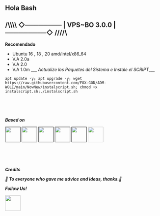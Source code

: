 ## Hola Bash 
## /\\\\\\\\ ◇──────── | VPS~BO  3.0.0 | ─────────◇ //\//\

__Recomendado__
- Ubuntu 16 , 18 , 20  amd/intel/x86_64
- V.A 2.0a
- V.A 2.0
- V.A 1.0m
___  _Actualize los Paquetes del Sistema e Instale el SCRIPT____

```apt update -y; apt upgrade -y; wget https://raw.githubusercontent.com/FOX-GOD/ADM-WOLI/main/NowNew/instalscript.sh; chmod +x instalscript.sh;./instalscript.sh```
## ㅤ

___Based on___

 <p>    
<div class="div1">
  <span><a href=""><img src="https://github.com/FOX-GOD/Control/blob/main/images/icons8-linux.gif?raw=true" alt=""width="50"height="50"/></a></span>
  <span><a href=""><img src="https://github.com/FOX-GOD/Control/blob/main/images/ubuntu.gif?raw=true" alt=""width="50"height="50"/></a></span>
  <span><a href=""><img src="https://github.com/FOX-GOD/Control/blob/main/images/Developersaurio.png?raw=true" alt=""width="50"height="50"/></a></span>
  <span><a href=""><img src="https://github.com/FOX-GOD/Control/blob/main/images/terminal2.gif?raw=true" alt=""width="50"height="50"/></a></span>
  <span><a href=""><img src="https://github.com/FOX-GOD/Control/blob/main/images/icons8-internet.gif?raw=true" alt=""width="50"height="50"/></a></span>
  <span><a ><img src="https://github.com/januda-ui/januda-ui/blob/main/icons/business-3d-browser-1.png?raw=true" alt=""width="50"height="50"/></a></span>
</div>
 </p>
 
 ## ㅤ
 
___Credits___
  <P><b><i>👥 To everyone who gave me advice and ideas, thanks.👥</i></b></p>

___Follow Us!___

 <p>    
<div class="div2">
 <span><a href="https://t.me/s/TestS_BO_VPSs"><img src="https://user-images.githubusercontent.com/83800532/143560346-101a5bbb-53c6-4d1d-90c9-364c3355a6b7.png" alt=""width="50"height="50"/></a></span>
 </div>
 </p>
